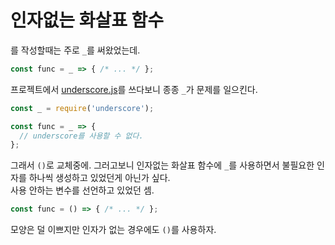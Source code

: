# 인자없는 화살표 함수

를 작성할때는 주로 `_`를 써왔었는데.

```javascript
const func = _ => { /* ... */ };
```

프로젝트에서 [underscore.js](http://underscorejs.org/)를 쓰다보니 종종 `_`가 문제를 일으킨다.

```javascript
const _ = require('underscore');

const func = _ => {
  // underscore를 사용할 수 없다.
};
```

그래서 `()`로 교체중에. 그러고보니 인자없는 화살표 함수에 `_`를 사용하면서 불필요한 인자를 하나씩 생성하고 있었던게 아닌가 싶다.  
사용 안하는 변수를 선언하고 있었던 셈.

```javascript
const func = () => { /* ... */ };
```

모양은 덜 이쁘지만 인자가 없는 경우에도 `()`를 사용하자.
